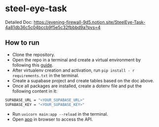 # steel-eye-task

Detailed Doc: https://evening-firewall-9d5.notion.site/SteelEye-Task-4a81db36c5c04bccb9f5e5c32fbbbd9a?pvs=4

## How to run
- Clone the repository.
- Open the repo in a terminal and create a virtual environment by following this [guide](https://www.freecodecamp.org/news/how-to-setup-virtual-environments-in-python/).
- After virtualenv creation and activation, run <code>pip install - r requirements.txt</code> in the terminal.
- Create a supabase project and create tables based on the doc above.
- Once all packages are installed, create a dotenv file and put the following content in it:
```bash
SUPABASE_URL = "<YOUR_SUPABASE_URL>"
SUPABASE_KEY = "<YOUR_SUPABASE_KEY>"
```
- Run <code>uvicorn main:app --reload</code> in the terminal.
- Open [app](http://127.0.0.1:8000/docs) in browser to access the API.
